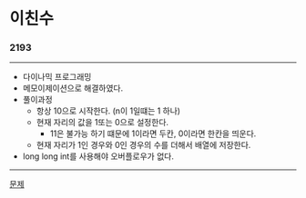 # 이친수
### 2193
***
- 다이나믹 프로그래밍
- 메모이제이션으로 해결하였다.
- 풀이과정
	+ 항상 10으로 시작한다. (n이 1일떄는 1 하나)
	+ 현재 자리의 값을 1또는 0으로 설정한다.
		* 11은 불가능 하기 떄문에 1이라면 두칸, 0이라면 한칸을 띄운다.
	+ 현재 자리가 1인 경우와 0인 경우의 수를 더해서 배열에 저장한다.
- long long int를 사용해야 오버플로우가 없다.
***
[문제](https://www.acmicpc.net/problem/2193)
			 
